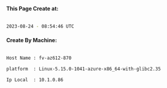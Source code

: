 
   
#### This Page Create at:

```bash

2023-08-24 - 08:54:46 UTC

```

#### Create By Machine:

```bash

Host Name : fv-az612-870

platform  : Linux-5.15.0-1041-azure-x86_64-with-glibc2.35

Ip Local  : 10.1.0.86

```

